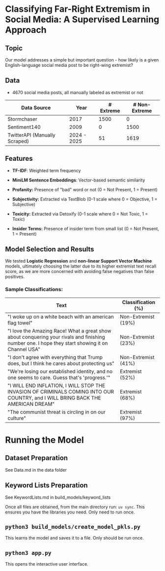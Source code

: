 # Classifying Far-Right Extremism in Social Media: A Supervised Learning Approach

## Topic

Our model addresses a simple but important question - how likely is a
given English-language social media post to be right-wing extremist?

## Data

- 4670 social media posts, all manually labeled as extremist or not

| **Data Source**               | **Year**    | **\# Extreme** | **\# Non-Extreme** |
|-------------------------------|-------------|----------------|--------------------|
| Stormchaser                   | 2017        | 1500           | 0                  |
| Sentiment140                  | 2009        | 0              | 1500               |
| TwitterAPI (Manually Scraped) | 2024 - 2025 | 51             | 1619               |

## Features

- **TF-IDF**: Weighted term frequency  

- **MiniLM Sentence Embeddings**: Vector-based semantic similarity

- **Profanity:** Presence of "bad" word or not (0 = Not Present, 1 = Present)

- **Subjectivity:** Extracted via TextBlob (0-1 scale where 0 = Objective, 1 = Subjective)

- **Toxicity:** Extracted via Detoxify (0-1 scale where 0 = Not Toxic, 1 = Toxic)

- **Insider Terms:** Presence of insider term from small list (0 = Not Present, 1 = Present)

## Model Selection and Results

We tested **Logistic Regression** and **non-linear Support Vector Machine** models, ultimately choosing the latter due to its higher extremist text recall score, as we are more concerned with avoiding false negatives than false positives.

### Sample Classifications:

| **Text**                                                                                                                                        | **Classification (%)** |
|-------------------------------------------------------------------------------------------------------------------------------------------------|------------------------|
| "I woke up on a white beach with an american flag towel"                                                                                        | Non-Extremist (19%)    |
| "I love the Amazing Race! What a great show about conquering your rivals and finishing number one. I hope they start showing it on Channel USA" | Non-Extremist (23%)    |
| "I don\'t agree with everything that Trump does, but I think he cares about protecting us"                                                      | Non-Extremist (41%)    |
| "We're losing our established identity, and no one seems to care. Guess that's \'progress.\'"                                                   | Extremist (52%)        |
| "I WILL END INFLATION, I WILL STOP THE INVASION OF CRIMINALS COMING INTO OUR COUNTRY, and I WILL BRING BACK THE AMERICAN DREAM"                 | Extremist (68%)        |
| "The communist threat is circling in on our culture"                                                                                            | Extremist (97%)        |

# Running the Model

## Dataset Preparation
See Data.md in the data folder

## Keyword Lists Preparation
See KeywordLists.md in build_models/keyword_lists

Once all files are obtained, from the main directory run: `uv sync`.
This ensures you have the libraries you need. Only need to run once.

## `python3 build_models/create_model_pkls.py`
This learns the model and saves it to a file. Only should be run once.

## `python3 app.py`
This opens the interactive user interface.
